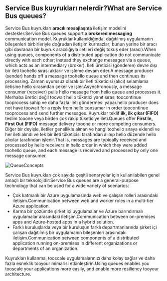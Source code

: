 ## <a name="what-are-service-bus-queues"></a><span data-ttu-id="6dcb7-101">Service Bus kuyrukları nelerdir?</span><span class="sxs-lookup"><span data-stu-id="6dcb7-101">What are Service Bus queues?</span></span>
<span data-ttu-id="6dcb7-102">Service Bus kuyrukları **aracılı mesajlaşma** iletişim modelini destekler.</span><span class="sxs-lookup"><span data-stu-id="6dcb7-102">Service Bus queues support a **brokered messaging** communication model.</span></span> <span data-ttu-id="6dcb7-103">Kuyruklar kullanıldığında, dağıtılmış uygulamanın bileşenleri birbirleriyle doğrudan iletişim kurmazlar; bunun yerine bir aracı gibi davranan bir kuyruk aracılığıyla iletileri değiş tokuş eder (aracı).</span><span class="sxs-lookup"><span data-stu-id="6dcb7-103">When using queues, components of a distributed application do not communicate directly with each other; instead they exchange messages via a queue, which acts as an intermediary (broker).</span></span> <span data-ttu-id="6dcb7-104">İleti üreticisi (gönderen) devre dışı bir ileti toohello sırası aktarır ve işleme devam eder.</span><span class="sxs-lookup"><span data-stu-id="6dcb7-104">A message producer (sender) hands off a message toohello queue and then continues its processing.</span></span> <span data-ttu-id="6dcb7-105">Zaman uyumsuz olarak bir ileti tüketicisi (alıcı) selamlama iletisine hello sırasından çeker ve işler.</span><span class="sxs-lookup"><span data-stu-id="6dcb7-105">Asynchronously, a message consumer (receiver) pulls hello message from hello queue and processes it.</span></span> <span data-ttu-id="6dcb7-106">Merhaba üretici değil toowait hello tüketici yanıt sırası toocontinue tooprocess sahip ve daha fazla ileti göndermesi yapar.</span><span class="sxs-lookup"><span data-stu-id="6dcb7-106">hello producer does not have toowait for a reply from hello consumer in order toocontinue tooprocess and send further messages.</span></span> <span data-ttu-id="6dcb7-107">Kuyruklar teklif **ilk, ilk çıkar (FIFO)** teslim tooone veya birden çok rakip tüketiciye ileti.</span><span class="sxs-lookup"><span data-stu-id="6dcb7-107">Queues offer **First In, First Out (FIFO)** message delivery tooone or more competing consumers.</span></span> <span data-ttu-id="6dcb7-108">Diğer bir deyişle, iletiler genellikle alınan ve hangi toohello sıraya eklendi ve her ileti alındı ve tek bir ileti tüketicisi tarafından alınıp hello düzende hello alıcılar tarafından işlenir.</span><span class="sxs-lookup"><span data-stu-id="6dcb7-108">That is, messages are typically received and processed by hello receivers in hello order in which they were added toohello queue, and each message is received and processed by only one message consumer.</span></span>

![QueueConcepts](./media/howto-service-bus-queues/sb-queues-08.png)

<span data-ttu-id="6dcb7-110">Service Bus kuyrukları çok sayıda çeşitli senaryolar için kullanılabilen genel amaçlı bir teknolojidir:</span><span class="sxs-lookup"><span data-stu-id="6dcb7-110">Service Bus queues are a general-purpose technology that can be used for a wide variety of scenarios:</span></span>

* <span data-ttu-id="6dcb7-111">Çok katmanlı bir Azure uygulamasında web ve çalışan rolleri arasındaki iletişim.</span><span class="sxs-lookup"><span data-stu-id="6dcb7-111">Communication between web and worker roles in a multi-tier Azure application.</span></span>
* <span data-ttu-id="6dcb7-112">Karma bir çözümde şirket içi uygulamalar ve Azure barındırmalı uygulamalar arasındaki iletişim.</span><span class="sxs-lookup"><span data-stu-id="6dcb7-112">Communication between on-premises apps and Azure-hosted apps in a hybrid solution.</span></span>
* <span data-ttu-id="6dcb7-113">Farklı kuruluşlarda veya bir kuruluşun farklı departmanlarında şirket içi çalışan dağıtılmış bir uygulamanın bileşenleri arasındaki iletişim.</span><span class="sxs-lookup"><span data-stu-id="6dcb7-113">Communication between components of a distributed application running on-premises in different organizations or departments of an organization.</span></span>

<span data-ttu-id="6dcb7-114">Kuyrukları kullanma, tooscale uygulamalarınızı daha kolay sağlar ve daha fazla esneklik tooyour mimarisi etkinleştirin.</span><span class="sxs-lookup"><span data-stu-id="6dcb7-114">Using queues enables you tooscale your applications more easily, and enable more resiliency tooyour architecture.</span></span>


